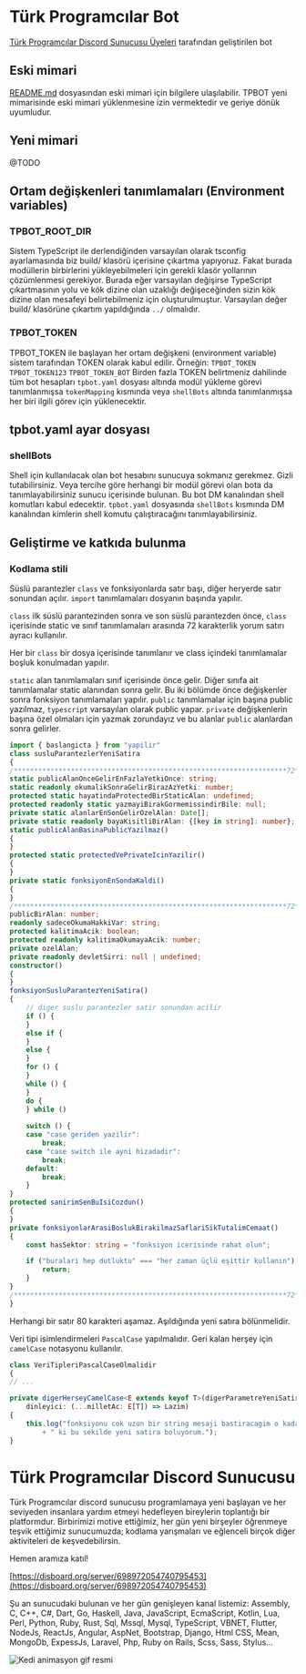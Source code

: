 # Türk Programcılar Bot

[Türk Programcılar Discord Sunucusu Üyeleri](https://disboard.org/server/698972054740795453) tarafından geliştirilen bot

## Eski mimari
[README.md](legacy/README.md) dosyasından eski mimari için bilgilere ulaşılabilir. TPBOT yeni mimarisinde eski mimari yüklenmesine izin vermektedir ve geriye dönük uyumludur.

## Yeni mimari
@TODO

## Ortam değişkenleri tanımlamaları (Environment variables)
### TPBOT_ROOT_DIR
Sistem TypeScript ile derlendiğinden varsayılan olarak tsconfig ayarlamasında
biz build/ klasörü içerisine çıkartma yapıyoruz. Fakat burada modüllerin 
birbirlerini yükleyebilmeleri için gerekli klasör yollarının çözümlenmesi
gerekiyor. Burada eğer varsayılan değişirse TypeScript çıkartmasının yolu ve
kök dizine olan uzaklığı değişeceğinden sizin kök dizine olan mesafeyi
belirtebilmeniz için oluşturulmuştur. Varsayılan değer build/ klasörüne çıkartım
yapıldığında `../` olmalıdır.

### TPBOT_TOKEN
TPBOT_TOKEN ile başlayan her ortam değişkeni (environment variable) sistem 
tarafından TOKEN olarak kabul edilir. Örneğin:
    `TPBOT_TOKEN`    `TPBOT_TOKEN123`    `TPBOT_TOKEN_BOT`
Birden fazla TOKEN belirtmeniz dahilinde tüm bot hesapları `tpbot.yaml` dosyası 
altında modül yükleme görevi tanımlanmışsa `tokenMapping` kısmında veya 
`shellBots` altında tanımlanmışsa her biri ilgili görev için yüklenecektir.

## tpbot.yaml ayar dosyası
### shellBots
Shell için kullanılacak olan bot hesabını sunucuya sokmanız gerekmez.
Gizli tutabilirsiniz. Veya tercihe göre herhangi bir modül görevi olan bota da
tanımlayabilirsiniz sunucu içerisinde bulunan. Bu bot DM kanalından shell
komutları kabul edecektir. `tpbot.yaml` dosyasında `shellBots` kısmında DM
kanalından kimlerin shell komutu çalıştıracağını tanımlayabilirsiniz.

## Geliştirme ve katkıda bulunma
### Kodlama stili
Süslü parantezler `class` ve fonksiyonlarda satır başı, diğer heryerde
satır sonundan açılır. `import` tanımlamaları dosyanın başında yapılır.

`class` ilk süslü parantezinden sonra ve son süslü parantezden
önce, `class` içerisinde static ve sınıf tanımlamaları arasında 72 karakterlik
yorum satırı ayracı kullanılır.

Her bir `class` bir dosya içerisinde tanımlanır ve class içindeki tanımlamalar
boşluk konulmadan yapılır.

`static` alan tanımlamaları sınıf içerisinde önce gelir. Diğer sınıfa ait
tanımlamalar static alanından sonra gelir. Bu iki bölümde önce değişkenler
sonra fonksiyon tanımlamaları yapılır. `public` tanımlamalar için başına public
yazılmaz, `typescript` varsayılan olarak public yapar. `private` değişkenlerin
başına özel olmaları için yazmak zorundayız ve bu alanlar `public` alanlardan
sonra gelirler.
```ts
import { baslangicta } from "yapilir"
class susluParantezlerYeniSatira
{
/*******************************************************************72*/
static publicAlanOnceGelirEnFazlaYetkiOnce: string;
static readonly okumalikSonraGelirBirazAzYetki: number;
protected static hayatindaProtectedBirStaticAlan: undefined;
protected readonly static yazmayiBirakGormemissindirBile: null;
private static alanlarEnSonGelirOzelAlan: Date[];
private static readonly bayaKisitliBirAlan: {[key in string]: number};
static publicAlanBasinaPublicYazilmaz()
{
}
protected static protectedVePrivateIcinYazilir()
{
}
private static fonksiyonEnSondaKaldi()
{
}
/*******************************************************************72*/
publicBirAlan: number;
readonly sadeceOkumaHakkiVar: string;
protected kalitimaAcik: boolean;
protected readonly kalitimaOkumayaAcik: number;
private ozelAlan;
private readonly devletSirri: null | undefined;
constructor()
{
}
fonksiyonSusluParantezYeniSatira()
{
    // diger suslu parantezler satir sonundan acilir
    if () {
    }
    else if {
    }
    else {
    }
    for () {
    }
    while () {
    }
    do {
    } while ()
    
    switch () {
    case "case geriden yazilir":
        break;
    case "case switch ile ayni hizadadir":
        break;
    default:
        break;
    }
}
protected sanirimSenBuIsiCozdun()
{
}
private fonksiyonlarArasiBoslukBirakilmazSaflariSikTutalimCemaat()
{
    const hasSektor: string = "fonksiyon icerisinde rahat olun";

    if ("buralari hep dutluktu" === "her zaman üçlü eşittir kullanın") {
        return;
    }
}
/*******************************************************************72*/
}
```
Herhangi bir satır 80 karakteri aşamaz. Aşıldığında yeni satıra bölünmelidir.

Veri tipi isimlendirmeleri `PascalCase` yapılmalıdır. Geri kalan herşey için 
`camelCase` notasyonu kullanılır.
```ts
class VeriTipleriPascalCaseOlmalidir
{
// ...

private digerHerseyCamelCase<E extends keyof T>(digerParametreYeniSatira: E,
    dinleyici: (...milletAc: E[T]) => Lazim)
{
    this.log("fonksiyonu cok uzun bir string mesaji bastiracagim o kadar uzun"
        + " ki bu sekilde yeni satira boluyorum.");
}
```

# Türk Programcılar Discord Sunucusu

Türk Programcılar discord sunucusu programlamaya yeni başlayan ve her seviyeden insanlara yardım etmeyi hedefleyen bireylerin toplantığı bir platformdur. Birbirimizi motive ettiğimiz, her gün yeni birşeyler öğrenmeye teşvik ettiğimiz sunucumuzda; kodlama yarışmaları ve eğlenceli birçok diğer aktiviteleri de keşvedebilirsin.

Hemen aramıza katıl!

[https://disboard.org/server/698972054740795453](https://disboard.org/server/698972054740795453)

Şu an sunucudaki bulunan ve her gün genişleyen kanal listemiz: Assembly, C, C++, C#, Dart, Go, Haskell, Java, JavaScript, EcmaScript, Kotlin, Lua, Perl, Python, Ruby, Rust, Sql, Mssql, Mysql, TypeScript, VBNET, Flutter, NodeJs, ReactJs, Angular, AspNet, Bootstrap, Django, Html CSS, Mean, MongoDb, ExpessJs, Laravel, Php, Ruby on Rails, Scss, Sass, Stylus...

![Kedi animasyon gif resmi](https://media.giphy.com/media/vFKqnCdLPNOKc/giphy.gif)
